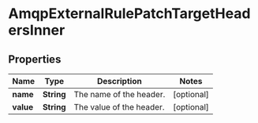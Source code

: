 

# AmqpExternalRulePatchTargetHeadersInner


## Properties

| Name | Type | Description | Notes |
|------------ | ------------- | ------------- | -------------|
|**name** | **String** | The name of the header. |  [optional] |
|**value** | **String** | The value of the header. |  [optional] |



